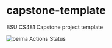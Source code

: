 # capstone-template
BSU CS481 Capstone project template

![beima Actions Status](https://github.com/cs481-ekh/s22-beima/actions/workflows/beima.yml/badge.svg)

